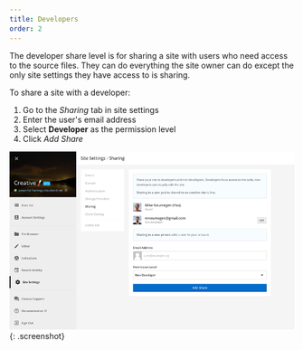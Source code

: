 ```yaml
---
title: Developers
order: 2
---
```


The developer share level is for sharing a site with users who need access to the source files. They can do everything the site owner can do except the only site settings they have access to is sharing.

To share a site with a developer:

1. Go to the *Sharing* tab in site settings
2. Enter the user's email address
3. Select **Developer** as the permission level
4. Click *Add Share*

![Share with developer](/img/sharing/1.png){: .screenshot}

